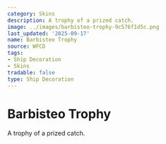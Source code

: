 ```yaml
---
category: Skins
description: A trophy of a prized catch.
image: ../images/barbisteo-trophy-9c576f1d5c.png
last_updated: '2025-09-17'
name: Barbisteo Trophy
source: WFCD
tags:
- Ship Decoration
- Skins
tradable: false
type: Ship Decoration
---
```


# Barbisteo Trophy

A trophy of a prized catch.

